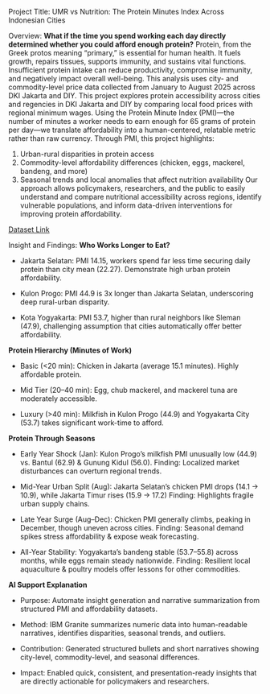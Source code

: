 Project Title: UMR vs Nutrition: The Protein Minutes Index Across Indonesian Cities

Overview: 
**What if the time you spend working each day directly determined whether you could afford enough protein?** 
Protein, from the Greek protos meaning “primary,” is essential for human health. It fuels growth, repairs tissues, supports immunity, and sustains vital functions. Insufficient protein intake can reduce productivity, compromise immunity, and negatively impact overall well-being.
This analysis uses city- and commodity-level price data collected from January to August 2025 across DKI Jakarta and DIY.
This project explores protein accessibility across cities and regencies in DKI Jakarta and DIY by comparing local food prices with regional minimum wages. Using the Protein Minute Index (PMI)—the number of minutes a worker needs to earn enough for 65 grams of protein per day—we translate affordability into a human-centered, relatable metric rather than raw currency.
Through PMI, this project highlights:
1. Urban-rural disparities in protein access
2. Commodity-level affordability differences (chicken, eggs, mackerel, bandeng, and more)
3. Seasonal trends and local anomalies that affect nutrition availability
Our approach allows policymakers, researchers, and the public to easily understand and compare nutritional accessibility across regions, identify vulnerable populations, and inform data-driven interventions for improving protein affordability.

[Dataset Link](https://drive.google.com/drive/folders/1ZIEEGwx1XEPLQm9d2Pk5l_Pw0hC90jxG?usp=drive_link)

Insight and Findings:
**Who Works Longer to Eat?**

- Jakarta Selatan: PMI 14.15, workers spend far less time securing daily protein than city mean (22.27). Demonstrate high urban protein affordability.

- Kulon Progo: PMI 44.9 is 3x longer than Jakarta Selatan, underscoring deep rural-urban disparity.

- Kota Yogyakarta: PMI 53.7, higher than rural neighbors like Sleman (47.9), challenging assumption that cities automatically offer better affordability.

**Protein Hierarchy (Minutes of Work)**

- Basic (<20 min): Chicken in Jakarta (average 15.1 minutes). Highly affordable protein.

- Mid Tier (20–40 min): Egg, chub mackerel, and mackerel tuna are moderately accessible.

- Luxury (>40 min): Milkfish in Kulon Progo (44.9) and Yogyakarta City (53.7) takes significant work-time to afford.

**Protein Through Seasons**

- Early Year Shock (Jan): Kulon Progo’s milkfish PMI unusually low (44.9) vs. Bantul (62.9) & Gunung Kidul (56.0).
Finding: Localized market disturbances can overturn regional trends.

- Mid-Year Urban Split (Aug): Jakarta Selatan’s chicken PMI drops (14.1 → 10.9), while Jakarta Timur rises (15.9 → 17.2)
Finding: Highlights fragile urban supply chains.

- Late Year Surge (Aug–Dec): Chicken PMI generally climbs, peaking in December, though uneven across cities.
Finding: Seasonal demand spikes stress affordability & expose weak forecasting.

- All-Year Stability: Yogyakarta’s bandeng stable (53.7–55.8) across months, while eggs remain steady nationwide.
Finding: Resilient local aquaculture & poultry models offer lessons for other commodities.

**AI Support Explanation**

- Purpose: Automate insight generation and narrative summarization from structured PMI and affordability datasets.

- Method: IBM Granite summarizes numeric data into human-readable narratives, identifies disparities, seasonal trends, and outliers.

- Contribution: Generated structured bullets and short narratives showing city-level, commodity-level, and seasonal differences.

- Impact: Enabled quick, consistent, and presentation-ready insights that are directly actionable for policymakers and researchers.
